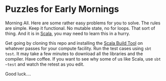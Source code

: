 Puzzles for Early Mornings
==========================

Morning All. Here are some rather easy problems for you to solve. The rules
are simple. Keep it functional. No mutable state, no for loops. That sort of
thing. And it is in [Scala](http://scala-lang.org), you may need to learn
this in a hurry. 

Get going by cloning this repo and installing the [Scala Build Tool](http://www.scala-sbt.org/)
on whatever passes for your compute facility. Run the test cases using `sbt test`. It may take
a few minutes to download all the libraries and the compiler. Have coffee. If you want to
see why some of us like Scala, use `sbt ~test` and watch the retest as you edit.

Good luck....